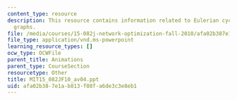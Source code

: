 ```yaml
---
content_type: resource
description: This resource contains information related to Eulerian cycles in directed
  graphs.
file: /media/courses/15-082j-network-optimization-fall-2010/afa02b387e1ab813f08fa6de3c3e8eb1_MIT15_082JF10_av04.ppt
file_type: application/vnd.ms-powerpoint
learning_resource_types: []
ocw_type: OCWFile
parent_title: Animations
parent_type: CourseSection
resourcetype: Other
title: MIT15_082JF10_av04.ppt
uid: afa02b38-7e1a-b813-f08f-a6de3c3e8eb1
---
```


